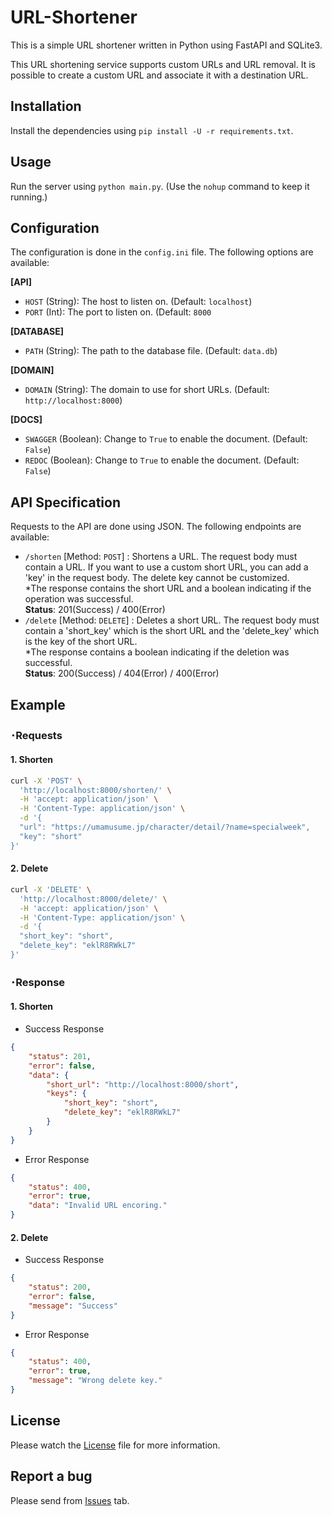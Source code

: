 # URL-Shortener
This is a simple URL shortener written in Python using FastAPI and SQLite3.

This URL shortening service supports custom URLs and URL removal.
It is possible to create a custom URL and associate it with a destination URL.

## Installation
Install the dependencies using `pip install -U -r requirements.txt`.

## Usage
Run the server using `python main.py`. (Use the `nohup` command to keep it running.)

## Configuration
The configuration is done in the `config.ini` file. The following options are available:

**[API]**
 - `HOST` (String): The host to listen on. (Default: `localhost`)
 - `PORT` (Int): The port to listen on. (Default: `8000`

**[DATABASE]**
 - `PATH` (String): The path to the database file. (Default: `data.db`)

**[DOMAIN]**
 - `DOMAIN` (String): The domain to use for short URLs. (Default: `http://localhost:8000`)

**[DOCS]**
 - `SWAGGER` (Boolean): Change to `True` to enable the document. (Default: `False`)
 - `REDOC` (Boolean): Change to `True` to enable the document. (Default: `False`)

## API Specification
Requests to the API are done using JSON. The following endpoints are available:
 - `/shorten` [Method: `POST`] : Shortens a URL. The request body must contain a URL. If you want to use a custom short URL, you can add a 'key' in the request body. The delete key cannot be customized.<br>*The response contains the short URL and a boolean indicating if the operation was successful.<br>
**Status**: 201(Success) / 400(Error)
 - `/delete` [Method: `DELETE`] : Deletes a short URL. The request body must contain a 'short_key' which is the short URL and the 'delete_key' which is the key of the short URL.<br>*The response contains a boolean indicating if the deletion was successful.<br>
**Status**: 200(Success) / 404(Error) / 400(Error)

## Example
### ･Requests
#### 1. Shorten
```bash
curl -X 'POST' \
  'http://localhost:8000/shorten/' \
  -H 'accept: application/json' \
  -H 'Content-Type: application/json' \
  -d '{
  "url": "https://umamusume.jp/character/detail/?name=specialweek",
  "key": "short"
}'
```

#### 2. Delete
```bash
curl -X 'DELETE' \
  'http://localhost:8000/delete/' \
  -H 'accept: application/json' \
  -H 'Content-Type: application/json' \
  -d '{
  "short_key": "short",
  "delete_key": "eklR8RWkL7"
}'
```

### ･Response
#### 1. Shorten
 - Success Response
```json
{
    "status": 201,
    "error": false,
    "data": {
        "short_url": "http://localhost:8000/short",
        "keys": {
            "short_key": "short",
            "delete_key": "eklR8RWkL7"
        }
    }
}
```
 - Error Response
```json
{
    "status": 400,
    "error": true,
    "data": "Invalid URL encoring."
}
```

#### 2. Delete
 - Success Response
```json
{
    "status": 200,
    "error": false,
    "message": "Success"
}
```
 - Error Response
```json
{
    "status": 400,
    "error": true,
    "message": "Wrong delete key."
}
```

## License
Please watch the [License](https://github.com/MWindows99/URL-Shortener/blob/main/LICENSE) file for more information.

## Report a bug
Please send from [Issues](https://github.com/MWindows99/URL-Shortener/issues) tab.
